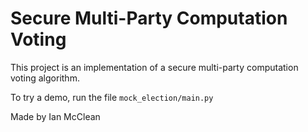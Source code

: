 # Secure Multi-Party Computation Voting

This project is an implementation of a secure multi-party computation voting algorithm.

To try a demo, run the file `mock_election/main.py`

Made by Ian McClean
